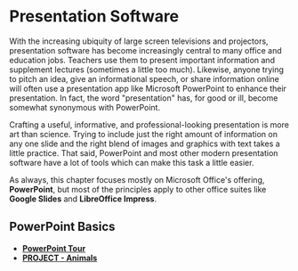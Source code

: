 # Presentation Software

With the increasing ubiquity of large screen televisions and projectors, presentation software has become increasingly central to many office and education jobs. Teachers use them to present important information and supplement lectures (sometimes a little too much). Likewise, anyone trying to pitch an idea, give an informational speech, or share information online will often use a presentation app like Microsoft PowerPoint to enhance their presentation. In fact, the word "presentation" has, for good or ill, become somewhat synonymous with PowerPoint.

Crafting a useful, informative, and professional-looking presentation is more art than science. Trying to include just the right amount of information on any one slide and the right blend of images and graphics with text takes a little practice. That said, PowerPoint and most other modern presentation software have a lot of tools which can make this task a little easier.

As always, this chapter focuses mostly on Microsoft Office's offering, **PowerPoint**, but most of the principles apply to other office suites like **Google Slides** and **LibreOffice Impress**.

## PowerPoint Basics

* [**PowerPoint Tour**](powerpoint_tour.md)
* [**PROJECT - Animals**](project_animal.md)
